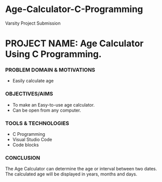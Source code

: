 # Age-Calculator-C-Programming
Varsity Project Submission 

# PROJECT NAME: Age Calculator Using C Programming.


### PROBLEM DOMAIN & MOTIVATIONS

- Easily calculate age


### OBJECTIVES/AIMS

- To make an Easy-to-use age calculator.
- Can be open from any computer.


### TOOLS & TECHNOLOGIES

- C Programming
- Visual Studio Code
- Code blocks


### CONCLUSION

The Age Calculator can determine the age or interval between two dates. The calculated age will be displayed in years, months and days.
